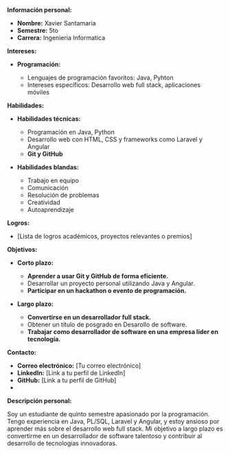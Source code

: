 **Información personal:**

-   **Nombre:** Xavier Santamaria
-   **Semestre:** 5to
-   **Carrera:** Ingenieria Informatica

**Intereses:**

-   **Programación:**
    
    -   Lenguajes de programación favoritos: Java, Pyhton
    -   Intereses específicos: Desarrollo web full stack, aplicaciones móviles
    
**Habilidades:**

-   **Habilidades técnicas:**
    
    -   Programación en Java, Python
    -   Desarrollo web con HTML, CSS y frameworks como Laravel y Angular
    -   **Git y GitHub**
    
-   **Habilidades blandas:**
    
    -   Trabajo en equipo
    -   Comunicación
    -   Resolución de problemas
    -   Creatividad
    -   Autoaprendizaje
    

**Logros:**

-   [Lista de logros académicos, proyectos relevantes o premios]

**Objetivos:**

-   **Corto plazo:**
    
    -   **Aprender a usar Git y GitHub de forma eficiente.**
    -   Desarrollar un proyecto personal utilizando Java y Angular.
    -   **Participar en un hackathon o evento de programación.**
    
-   **Largo plazo:**
    
    -   **Convertirse en un desarrollador full stack.**
    -   Obtener un título de posgrado en Desarollo de software.
    -   **Trabajar como desarrollador de software en una empresa líder en tecnología.**
  

**Contacto:**

-   **Correo electrónico:** [Tu correo electrónico]
-   **LinkedIn:** [Link a tu perfil de LinkedIn]
-   **GitHub:** [Link a tu perfil de GitHub]
- 
**Descripción personal:**

Soy un estudiante de quinto semestre apasionado por la programación. Tengo experiencia en Java, PL/SQL, Laravel y Angular, y estoy ansioso por aprender más sobre el desarrollo web full stack. Mi objetivo a largo plazo es convertirme en un desarrollador de software talentoso y contribuir al desarrollo de tecnologías innovadoras.
